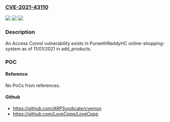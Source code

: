 ### [CVE-2021-43110](https://cve.mitre.org/cgi-bin/cvename.cgi?name=CVE-2021-43110)
![](https://img.shields.io/static/v1?label=Product&message=n%2Fa&color=blue)
![](https://img.shields.io/static/v1?label=Version&message=n%2Fa&color=blue)
![](https://img.shields.io/static/v1?label=Vulnerability&message=n%2Fa&color=brighgreen)

### Description

An Access Conrol vulnerability exists in PuneethReddyHC online-shopping-system as of 11/01/2021 in add_products.

### POC

#### Reference
No PoCs from references.

#### Github
- https://github.com/ARPSyndicate/cvemon
- https://github.com/LoveCppp/LoveCppp

